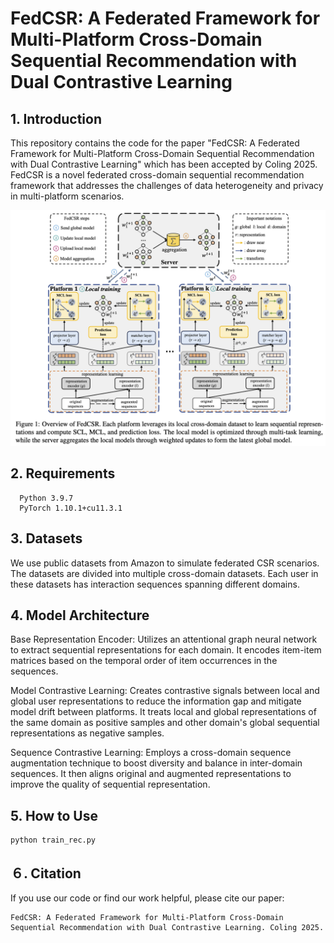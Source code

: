 # FedCSR: A Federated Framework for Multi-Platform Cross-Domain Sequential Recommendation with Dual Contrastive Learning

## 1. Introduction
This repository contains the code for the paper "FedCSR: A Federated Framework for Multi-Platform Cross-Domain Sequential Recommendation with Dual Contrastive Learning" which has been accepted by Coling 2025. FedCSR is a novel federated cross-domain sequential recommendation framework that addresses the challenges of data heterogeneity and privacy in multi-platform scenarios. 

![image](https://github.com/zdy769243418/FedCSR-v1/blob/main/model/framework.png)

## 2. Requirements
```
  Python 3.9.7
  PyTorch 1.10.1+cu11.3.1
```
## 3. Datasets
We use public datasets from Amazon to simulate federated CSR scenarios. The datasets are divided into multiple cross-domain datasets. Each user in these datasets has interaction sequences spanning different domains.

## 4. Model Architecture
Base Representation Encoder: Utilizes an attentional graph neural network to extract sequential representations for each domain. It encodes item-item matrices based on the temporal order of item occurrences in the sequences.

Model Contrastive Learning: Creates contrastive signals between local and global user representations to reduce the information gap and mitigate model drift between platforms. It treats local and global representations of the same domain as positive samples and other domain's global sequential representations as negative samples.

Sequence Contrastive Learning: Employs a cross-domain sequence augmentation technique to boost diversity and balance in inter-domain sequences. It then aligns original and augmented representations to improve the quality of sequential representation.

## 5. How to Use
```
python train_rec.py
```
## ６. Citation
If you use our code or find our work helpful, please cite our paper:
```
FedCSR: A Federated Framework for Multi-Platform Cross-Domain Sequential Recommendation with Dual Contrastive Learning. Coling 2025.
```
